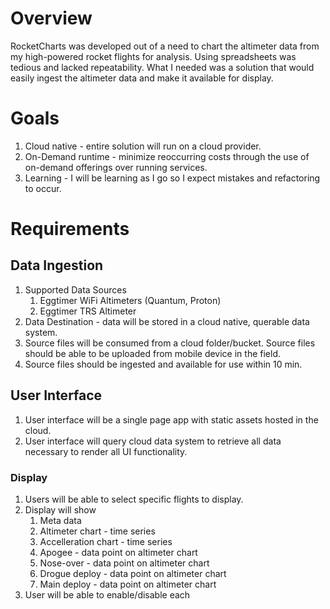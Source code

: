 # Overview
RocketCharts was developed out of a need to chart the altimeter data from my high-powered rocket flights for analysis. Using spreadsheets was tedious and lacked repeatability. What I needed was a solution that would easily ingest the altimeter data and make it available for display. 

# Goals
1. Cloud native - entire solution will run on a cloud provider.
1. On-Demand runtime - minimize reoccurring costs through the use of on-demand offerings over running services.
1. Learning - I will be learning as I go so I expect mistakes and refactoring to occur.

# Requirements

## Data Ingestion
1. Supported Data Sources
    1. Eggtimer WiFi Altimeters (Quantum, Proton)
    1. Eggtimer TRS Altimeter
1. Data Destination - data will be stored in a cloud native, querable data system.
1. Source files will be consumed from a cloud folder/bucket. Source files should be able to be uploaded from mobile device in the field.
1. Source files should be ingested and available for use within 10 min.

## User Interface
1. User interface will be a single page app with static assets hosted in the cloud.
1. User interface will query cloud data system to retrieve all data necessary to render all UI functionality.

### Display
1. Users will be able to select specific flights to display.
1. Display will show
    1. Meta data
    1. Altimeter chart - time series
    1. Accelleration chart - time series
    1. Apogee - data point on altimeter chart
    1. Nose-over - data point on altimeter chart
    1. Drogue deploy - data point on altimeter chart
    1. Main deploy - data point on altimeter chart
1. User will be able to enable/disable each 